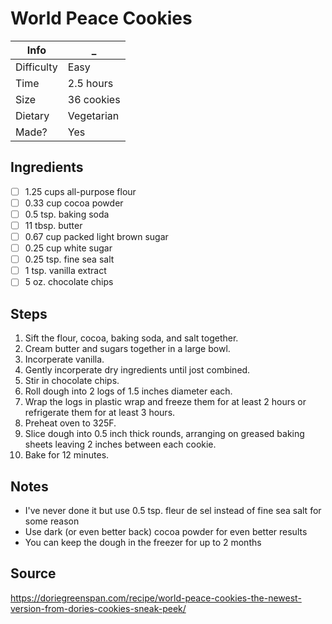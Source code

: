 # World Peace Cookies

Info       | _
-----------|-
Difficulty | Easy
Time       | 2.5 hours
Size       | 36 cookies
Dietary    | Vegetarian
Made?      | Yes

## Ingredients
- [ ] 1.25 cups all-purpose flour
- [ ] 0.33 cup cocoa powder
- [ ] 0.5 tsp. baking soda
- [ ] 11 tbsp. butter
- [ ] 0.67 cup packed light brown sugar
- [ ] 0.25 cup white sugar
- [ ] 0.25 tsp. fine sea salt
- [ ] 1 tsp. vanilla extract
- [ ] 5 oz. chocolate chips

## Steps
1. Sift the flour, cocoa, baking soda, and salt together.
2. Cream butter and sugars together in a large bowl.
3. Incorperate vanilla.
4. Gently incorperate dry ingredients until jost combined.
5. Stir in chocolate chips.
6. Roll dough into 2 logs of 1.5 inches diameter each.
7. Wrap the logs in plastic wrap and freeze them for at least 2 hours or refrigerate them for at least 3 hours.
8. Preheat oven to 325F.
9. Slice dough into 0.5 inch thick rounds, arranging on greased baking sheets leaving 2 inches between each cookie.
10. Bake for 12 minutes.

## Notes
- I've never done it but use 0.5 tsp. fleur de sel instead of fine sea salt for some reason
- Use dark (or even better back) cocoa powder for even better results
- You can keep the dough in the freezer for up to 2 months

## Source
https://doriegreenspan.com/recipe/world-peace-cookies-the-newest-version-from-dories-cookies-sneak-peek/